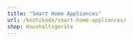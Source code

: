 ```yaml
---
title: "Smart Home Appliances"
url: /kozhikode/smart-home-appliances/
shop: Haushaltsgeräte
---
```

